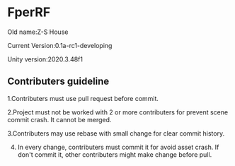 # FperRF
Old name:Z-S House

Current Version:0.1a-rc1-developing

Unity version:2020.3.48f1

## Contributers guideline
1.Contributers must use pull request before commit.

2.Project must not be worked with 2 or more contributers for prevent scene commit crash. It cannot be merged.

3.Contributers may use rebase with small change for clear commit history.

4. In every change, contributers must commit it for avoid asset crash. If don't commit it, other contributers might make change before pull.